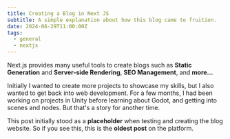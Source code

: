 ```yaml
---
title: Creating a Blog in Next JS
subtitle: A simple explanation about how this blog came to fruition.
date: 2024-06-29T11:00:00Z
tags: 
  - general
  - nextjs
---
```


Next.js provides many useful tools to create blogs such as **Static Generation** and **Server-side Rendering**, **SEO Management**, and **more...**

Initially I wanted to create more projects to showcase my skills, but I also wanted to get back into web development. For a few months, I had been working on projects in Unity before learning about Godot, and getting into scenes and nodes. But that's a story for another time.

This post initially stood as a **placeholder** when testing and creating the blog website. So if you see this, this is the **oldest post** on the platform.